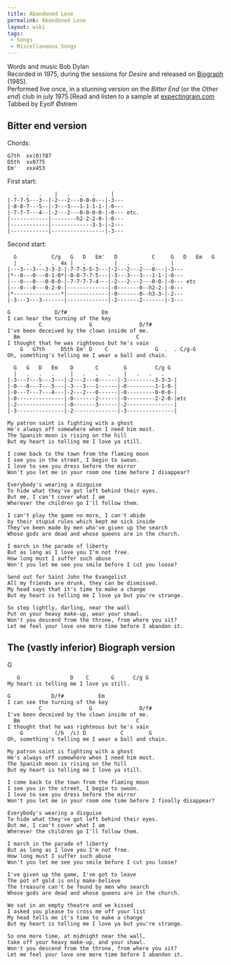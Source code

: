 ```yaml
---
title: Abandoned Love
permalink: Abandoned Love
layout: wiki
tags:
 - Songs
 - Miscellaneous Songs
---
```


Words and music Bob Dylan  
Recorded in 1975, during the sessions for *Desire* and released on
[Biograph](Biograph "wikilink") (1985).  
Performed live once, in a stunning version on the *Bitter End* (or the
*Other end*) club in july 1975 [Read and listen to a sample at
[expectingrain.com](http://www.expectingrain.com/dok/books/encounters.html)  
Tabbed by Eyolf Østrem

<h2 class="songversion">
Bitter end version

</h2>
Chords:

    G7th  xx(0)787
    D5th  xx0775
    Em'   xxx453

First start:

      .   .   .    |   .   .   .     |
    |-7-7-5---3--|-2---2---0-0-0---|-3---
    |-8-8-7---5--|-3---3---1-1-1-1-|-0---
    |-7-7-7---4--|-2---2---0-0-0-0-|-0--- etc.
    |------------|--------h2-2-2-0-|-0---
    |------------|-------------3-3-|-2---
    |------------|-----------------|-3---

Second start:

      G           C/g   G   D   Em'   D           C     G   D   Em   G
      |   .   .   .  4x |   .   .     |   .   .   .     |
    |---3---3---3-3-3-|-7-7-5-5-3---|-2---2---2---0---|-3---
    |*--0---0---0-1-0*|-8-8-7-7-5---|-3---3---3---1-1-|-0---
    |---0---0---0-0-0-|-7-7-7-7-4---|-2---2---2---0-0-|-0--- etc
    |---0---0---0-2-0-|-------------|-0-------0--h2-2-|-0---
    |*---------------*|-------------|-0-------0--h3-3-|-2---
    |-3---3---3-------|-------------|-2-------2-------|-3---

    G              D/f#           Em
    I can hear the turning of the key
              C               G               D/f#
    I've been deceived by the clown inside of me.
      Bm                                     C
    I thought that he was righteous but he's vain
        G   G7th     D5th Em' D    C               G  .  . C/g-G
    Oh, something's telling me I wear a ball and chain.

      G   G   D   Em    D       C        G         C/g G
      |   .   .   .     |   .   .   .    |   .   .   .
    |-3---7---5---3---|-2---2---0------|-3---------3-3-3-|
    |-0---8---7---5---|-3---3---1------|-0---------1-1-0-|
    |-0---7---7---4---|-2---2---0------|-0---------0-0-0-|
    |-0---------------|-0-------2------|-0---------2-2-0-|etc
    |-2---------------|-0-------3------|-2---------------|
    |-3---------------|-2--------------|-3---------------|

    My patron saint is fighting with a ghost
    He's always off somewhere when I need him most.
    The Spanish moon is rising on the hill
    But my heart is telling me I love ya still.

    I come back to the town from the flaming moon
    I see you in the street, I begin to swoon.
    I love to see you dress before the mirror
    Won't you let me in your room one time before I disappear?

    Everybody's wearing a disguise
    To hide what they've got left behind their eyes.
    But me, I can't cover what I am
    Wherever the children go I'll follow them.

    I can't play the game no more, I can't abide
    by their stupid rules which kept me sick inside
    They've been made by men who've given up the search
    Whose gods are dead and whose queens are in the church.

    I march in the parade of liberty
    But as long as I love you I'm not free.
    How long must I suffer such abuse
    Won't you let me see you smile before I cut you loose?

    Send out for Saint John the Evangelist
    All my friends are drunk, they can be dismissed.
    My head says that it's time to make a change
    But my heart is telling me I love ya but you're strange.

    So step lightly, darling, near the wall
    Put on your heavy make-up, wear your shawl.
    Won't you descend from the throne, from where you sit?
    Let me feel your love one more time before I abandon it.

<h2 class="songversion">
The (vastly inferior) Biograph version

</h2>
    G

       G                D    C       G      C/g G
    My heart is telling me I love ya still.

    G             D/f#           Em
    I can see the turning of the key
              C               G               D/f#
    I've been deceived by the clown inside of me.
      Bm                                     C
    I thought that he was righteous but he's vain
        G          (/b  /c) D           C        G
    Oh, something's telling me I wear a ball and chain.

    My patron saint is fighting with a ghost
    He's always off somewhere when I need him most.
    The Spanish moon is rising on the hill
    But my heart is telling me I love ya still.

    I come back to the town from the flaming moon
    I see you in the street, I begin to swoon.
    I love to see you dress before the mirror
    Won't you let me in your room one time before I finally disappear?

    Everybody's wearing a disguise
    To hide what they've got left behind their eyes.
    But me, I can't cover what I am
    Wherever the children go I'll follow them.

    I march in the parade of liberty
    But as long as I love you I'm not free.
    How long must I suffer such abuse
    Won't you let me see you smile before I cut you loose?

    I've given up the game, I've got to leave
    The pot of gold is only make-believe
    The treasure can't be found by men who search
    Whose gods are dead and whose queens are in the church.

    We sat in an empty theatre and we kissed
    I asked you please to cross me off your list
    My head tells me it's time to make a change
    But my heart is telling me I love ya but you're strange.

    So one more time, at midnight near the wall,
    take off your heavy make-up, and your shawl.
    Won't you descend from the throne, from where you sit?
    Let me feel your love one more time before I abandon it.
